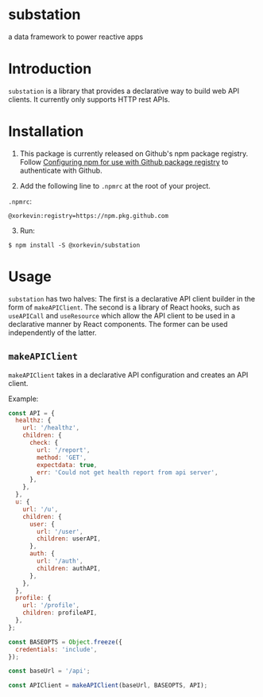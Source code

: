 # substation
a data framework to power reactive apps

# Introduction

`substation` is a library that provides a declarative way to build web API
clients. It currently only supports HTTP rest APIs.

# Installation

1. This package is currently released on Github's npm package registry. Follow
   [Configuring npm for use with Github package
   registry](https://help.github.com/en/articles/configuring-npm-for-use-with-github-package-registry#installing-a-package)
   to authenticate with Github.

2. Add the following line to `.npmrc` at the root of your project.

  `.npmrc`:

  ```
  @xorkevin:registry=https://npm.pkg.github.com
  ```

3. Run:

  ```
  $ npm install -S @xorkevin/substation
  ```

# Usage

`substation` has two halves: The first is a declarative API client builder in
the form of `makeAPIClient`. The second is a library of React hooks, such as
`useAPICall` and `useResource` which allow the API client to be used in a
declarative manner by React components. The former can be used independently of
the latter.

## `makeAPIClient`

`makeAPIClient` takes in a declarative API configuration and creates an API
client.

Example:

```js
const API = {
  healthz: {
    url: '/healthz',
    children: {
      check: {
        url: '/report',
        method: 'GET',
        expectdata: true,
        err: 'Could not get health report from api server',
      },
    },
  },
  u: {
    url: '/u',
    children: {
      user: {
        url: '/user',
        children: userAPI,
      },
      auth: {
        url: '/auth',
        children: authAPI,
      },
    },
  },
  profile: {
    url: '/profile',
    children: profileAPI,
  },
};

const BASEOPTS = Object.freeze({
  credentials: 'include',
});

const baseUrl = '/api';

const APIClient = makeAPIClient(baseUrl, BASEOPTS, API);
```
